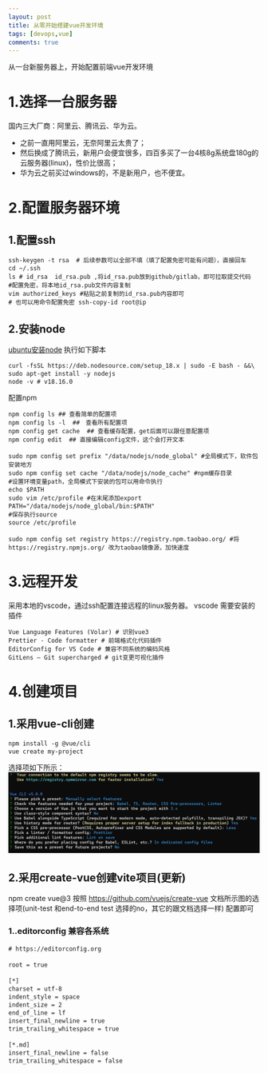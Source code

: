 ```yaml
---
layout: post
title: 从零开始搭建vue开发环境
tags: [devops,vue]
comments: true
---
```

从一台新服务器上，开始配置前端vue开发环境
# 1.选择一台服务器
国内三大厂商：阿里云、腾讯云、华为云。
* 之前一直用阿里云，无奈阿里云太贵了；
* 然后换成了腾讯云，新用户会便宜很多，四百多买了一台4核8g系统盘180g的云服务器(linux)，性价比很高；
* 华为云之前买过windows的，不是新用户，也不便宜。

# 2.配置服务器环境
## 1.配置ssh
~~~
ssh-keygen -t rsa  # 后续参数可以全部不填（填了配置免密可能有问题），直接回车
cd ~/.ssh
ls # id_rsa  id_rsa.pub ,将id_rsa.pub放到github/gitlab，即可拉取提交代码
#配置免密，将本地id_rsa.pub文件内容复制
vim authorized_keys #粘贴之前复制的id_rsa.pub内容即可
# 也可以用命令配置免密 ssh-copy-id root@ip
~~~
## 2.安装node
[ubuntu安装node](https://github.com/nodesource/distributions)
执行如下脚本
~~~
curl -fsSL https://deb.nodesource.com/setup_18.x | sudo -E bash - &&\
sudo apt-get install -y nodejs
node -v # v18.16.0
~~~

配置npm
~~~
npm config ls ## 查看简单的配置项
npm config ls -l  ##　查看所有配置项
npm config get cache  ## 查看缓存配置，get后面可以跟任意配置项
npm config edit  ## 直接编辑config文件，这个会打开文本

sudo npm config set prefix "/data/nodejs/node_global" #全局模式下，软件包安装地方
sudo npm config set cache "/data/nodejs/node_cache" #npm缓存目录
#设置环境变量path，全局模式下安装的包可以用命令执行
echo $PATH
sudo vim /etc/profile #在末尾添加export PATH="/data/nodejs/node_global/bin:$PATH"
#保存执行source
source /etc/profile

sudo npm config set registry https://registry.npm.taobao.org/ #将https://registry.npmjs.org/ 改为taobao镜像源，加快速度
~~~

# 3.远程开发
采用本地的vscode，通过ssh配置连接远程的linux服务器。
vscode 需要安装的插件
~~~
Vue Language Features (Volar) # 识别vue3
Prettier - Code formatter # 前端格式化代码插件
EditorConfig for VS Code # 兼容不同系统的编码风格
GitLens — Git supercharged # git变更可视化插件
~~~

# 4.创建项目
## 1.采用vue-cli创建
~~~
npm install -g @vue/cli
vue create my-project
~~~
选择项如下所示：
![Crepe](../assets/img/2022-09-10-vue-dev/vue-cli-choose.png)


## 2.采用create-vue创建vite项目(更新)
npm create vue@3
按照 https://github.com/vuejs/create-vue 文档所示图的选择项(unit-test 和end-to-end test 选择的no，其它的跟文档选择一样) 配置即可

### 1..editorconfig 兼容各系统
~~~
# https://editorconfig.org

root = true

[*]
charset = utf-8
indent_style = space
indent_size = 2
end_of_line = lf
insert_final_newline = true
trim_trailing_whitespace = true

[*.md]
insert_final_newline = false
trim_trailing_whitespace = false
~~~